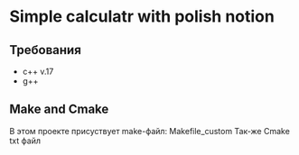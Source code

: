 # Simple calculatr with polish notion

## Требования 
- c++ v.17
- g++
## Make and Cmake
В этом проекте присуствует make-файл:  Makefile_custom 
Так-же Cmake txt файл